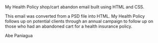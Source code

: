 My Health Policy shop/cart abandon email built using HTML and CSS.

This email was converted from a PSD file into HTML. My Health Policy follows up on potential clients through an annual campaign to follow up on those who had an abandoned cart for a health insurance policy.

Abe Paniagua

